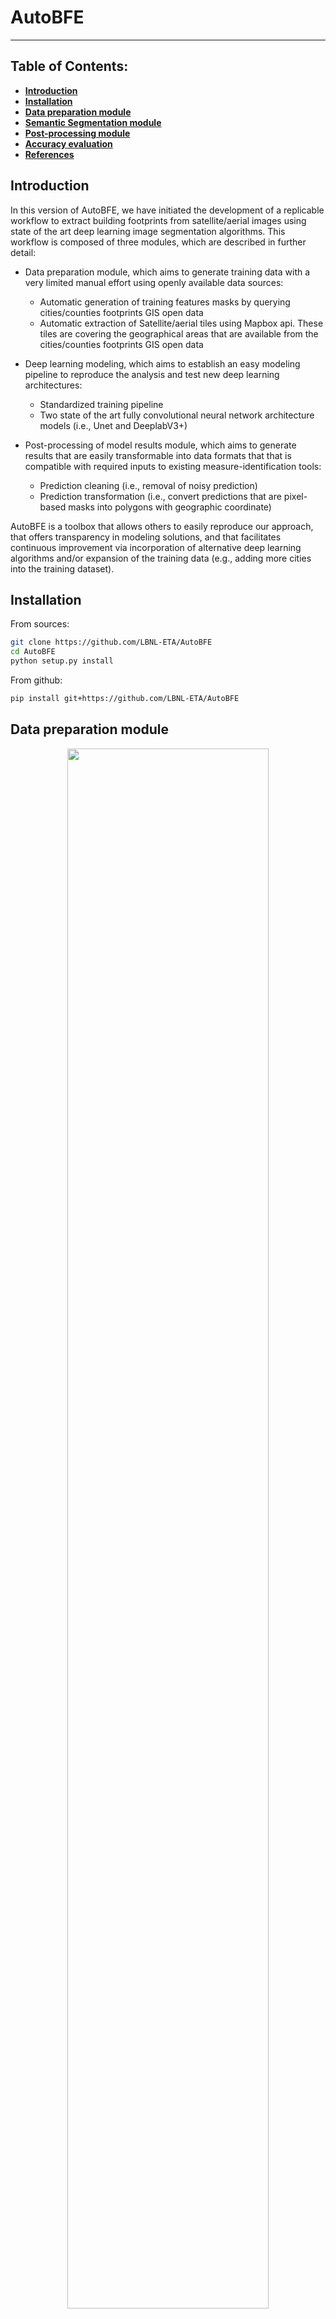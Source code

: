 # AutoBFE

***

Table of Contents:
----
+ [**Introduction**](#introduction)
+ [**Installation**](#installation)
+ [**Data preparation module**](#Data-preparation-module)
+ [**Semantic Segmentation module**](#Semantic-Segmentation-module)
+ [**Post-processing module**](#Post-processing-module)
+ [**Accuracy evaluation**](#Accuracy-evaluation)
+ [**References**](#references)


## Introduction

In this version of AutoBFE, we have initiated the development of a replicable workflow to extract building footprints from satellite/aerial images using state of the art deep learning image segmentation algorithms. This workflow is composed of three modules, which are described in further detail:
- Data preparation module, which aims to generate training data with a very limited manual effort using openly available data sources:
    -  Automatic generation of training features masks by querying cities/counties footprints GIS open data 
    -  Automatic extraction of Satellite/aerial tiles using Mapbox api. These tiles are covering the geographical areas that are available from the cities/counties footprints GIS open data

- Deep learning modeling, which aims to establish an easy modeling pipeline to reproduce the analysis and test new deep learning architectures:
    -  Standardized training pipeline
    -  Two state of the art fully convolutional neural network architecture models (i.e., Unet and DeeplabV3+)

- Post-processing of model results module, which aims to generate results that are easily transformable into data formats that that is compatible with required inputs to existing measure-identification tools:
    - Prediction cleaning (i.e., removal of noisy prediction)
    - Prediction transformation (i.e., convert predictions that are pixel-based masks into polygons with geographic coordinate)

AutoBFE is a toolbox that allows others to easily reproduce our approach, that offers transparency in modeling solutions, and that facilitates continuous improvement via incorporation of alternative deep learning algorithms and/or expansion of the training data (e.g., adding more cities into the training dataset).

## Installation

From sources:
```bash
git clone https://github.com/LBNL-ETA/AutoBFE
cd AutoBFE
python setup.py install
```

From github:

```bash
pip install git+https://github.com/LBNL-ETA/AutoBFE
```

## Data preparation module

<p align="center">
    <img width="80%" src="images/data_preparation_module.png" />
</p>


Automatic generation of data with a limited manual effort using openly available footprint GIS data. This GIS data can be gather from several cities/counties that are promotting open data initiatives. Using the Mapbox Raster Tiles API The aerial/Satellite images are collected from the satellite layer of the [Mapbox](https://docs.mapbox.com/) Maps, which provide high resolution satellite images. This imagery data is a compilation of several commercial and open data sources, is color-corrected and stored in raster format which is a pixel-based data format “that efficiently represent continuous surfaces” [[Mapbox](https://docs.mapbox.com/)].

For each GIS building footprints dataset (i.e., GeoJSON file) that can be collected from cities and counties open data platforms, the data preparation module will create a list of tiles coordinates that cover the specific region. These coordinates follow the Mapbox Raster Tiles API default format, which is the slippy maps standard that defines each tile by the zoom level and the tile coordinates. The zoom level defines the scale of the map and the tile coordinates (at a specific zoom level) are identified by Cartesian coordinates, starting in the top left of the map (i.e., Mercator projection of the earth). For example, at zoom 1 the earth map is divided into four tiles (Figure below). At each higher zoom level the number of tiles increases by a factor of four. Thus, each tile is retrieved by providing the API three numbers, i.e., z for the zoom level, and x and y for the Cartesian coordinates).

<p align="center">
    <img width="30%" src="images/SlippyMap_z1.png" />
</p>

<p align="center"><em >Illustration  of a slippy map at zoom 1 (<a href="https://developers.planet.com/tutorials/slippy-maps-101/">source</a>)</em></p>

### Example of data preparation module usage

Detecting nearby adjacent buildings is a verry challenging problem because the model need to learn the separation between them. One can use two method to force the model to learn this separation: the first method is to scaling down the size of each polygon in the 'ground truth' GeoJSON file this can be done easly in python using geopandas package as follow:

```python
gdf_fp = gpd.read_file("Building_Footprints.geojson")
gdf_fp['geometry'] = [gpd.GeoSeries(x).scale(xfact=.96, yfact=.96)[0] for x in gdf_fp['geometry']]
gdf_fp.to_file(driver = 'GeoJSON', filename= path + "Building_Footprints_scaled.geojson")
```
in this example we scalled down the polygons by 4% in each direction.

The second method uses the distance weighted loss function indroduced in the [Unet paper](https://arxiv.org/abs/1505.04597)
(equation #2). This method will be further described at the end of this section. 
#### Instantiating data preparation class

```python
from dataprep.getdata import SatMask

path = "/Data/"
features_path = path + "Building_Footprints_scaled.geojson"
tiles_cover_path = path + "bldgs.csv"
zoom = 19
size = 512
url_map = "https://api.mapbox.com/v4/mapbox.satellite/{z}/{x}/{y}@2x.jpg?access_token=YOUR_MAPBOX_ACCESS_TOKEN"
image_format = "jpg"
mask_format = "png"
sat_path = path + "images/"
num_workers = 10
masks_path = path + "masks/"

satmask = SatMask(url_mapbox = url_map, image_format = image_format, 
                  mask_format = mask_format, tiles_cover_path = tiles_cover_path, 
                  sat_path = sat_path, gis_path = features_path, masks_path = masks_path, 
                  zoom = zoom, size = size ,num_workers = num_workers)
```

#### Generates Slippy Map tiles format covering the GeoJSON features file
The `tile_cover` method generates a csv file that lists all the [Slippy Map](https://developers.planet.com/tutorials/slippy-maps-101/) tiles that cover the GeoJSON features file

```python
satmask.tiles_cover()
```

#### Download aerial/satellite images using Mapbox API

The `mapbox_download` method uses the csv file of the Slippy Map tiles generated in the previous step and downloads the corresponding aerial/satellite images. Note that to download the images you will need to have a Mapbox account and generate a token.

```python
satmask.mapbox_download()
```

#### Generate features masks
The `map_masks` method generate mask images from the GeoJSON features file that correspond to each Slippy Map tile. 
```python
colors  = ['lightblue', 'purple']
satmask.map_masks(colors)
```

#### Split the dataset into training, validation and test samples

The `split_tiles_cover` method is used to randomly split the Slippy Map tiles coordinates generated by `tile_cover` method into training, validation and test samples. The method creates csv files that list the tiles of each sample. 

```python
train_tiles_cover_path = path + "train_SF_bldgs.csv"
val_tiles_cover_path = path + "val_SF_bldgs.csv"
test_tiles_cover_path = path + "test_SF_bldgs.csv"

satmask.split_tiles_cover(rtrain = 0.5, rval = 0.5, rtest = 0,
                          train_tiles_cover_path = train_tiles_cover_path, 
                          val_tiles_cover_path = val_tiles_cover_path, 
                          test_tiles_cover_path = test_tiles_cover_path)
```

The `split_data` method split the data into three separate folders (i.e., train, val and test)

```python
train_val_test_path = path + "train_val_test/"

satmask.split_data(train_val_test_path = train_val_test_path)
```

At the end of all these steps the user will have a `Data` folder that will be structured as follow:

```
Data
└───images
└───masks
└───train_val_test
│   └───train
│   │   ├── images
│   │   └── masks
│   └───val
│   │   ├── images
│   │   └── masks
│   └───test
│   │   ├── images
│   │   └── masks

```
As you can see the images and masks are duplicated. To delete the folders `images` and `masks` that include all the tiles one can use the following:

```python
satmask.delete_no_split()
```
This will delete `Data/images` and `Data/masks` folders


#### Distance weighted loss function 

The [Unet paper](https://arxiv.org/abs/1505.04597) introduced a way to penalize loss function that uses distance weight maps in order to force the model to learn more the the small separation borders that represent touching buildings. These distance weight maps are precomputed for each ground truth mask tile using the following function:

```python
from dataprep.distance import *
distance_path = "/Data/train_val_test/train/"
distance_weight(path)
```
Note that the distance weight maps are computed only for tiles that are in the training subset. At the end of this step the user will have a `Data` folder that will be structured as follow:

```
Data
└───train_val_test
│   └───train
│   │   ├── images
│   │   └── masks
│   │   └── distances
│   └───val
│   │   ├── images
│   │   └── masks
│   └───test
│   │   ├── images
│   │   └── masks

```

## Semantic Segmentation module

This module provide a standardized and easy modeling pipeline to reproduce analysis and test new deep learning architectures. 

+ Include state-of-the-art deep learning model for semantic segmentation: 
DeeplabV3+

+ Scalable: Training can be done on a Multi-GPU hardware

+ Include multiple:
    + Loss functions, 
    + Accuracy metrics 
    + Data augmentation tools



<p align="center"><img width="80%" src="images/semantic_segmentation_module.png" /></p>
Data from the training sample are used to fit the models using different hyperparameters. The models are then used to predict footprints from the validation sample. The model-hyperparameter combination(s) that exhibit the best performance can then be evaluated for overall accuracy using data from the testing sample.

### Example of Model training process
Training the Deep Neural Network model and generating the predictions can be done using commande line or by running a bash script similar to:

#### Training
```bash
#!/bin/bash

 CUDA_VISIBLE_DEVICES=0 python train.py --backbone resnet  \
 --lr 0.0001 --workers 6 --epochs 160 \
 --batch-size 16 --gpu-ids 0 --experiment SF_test --eval-interval 1 --dataset building \
 --loss-type dicewce \
 --optim Adam \
 --sigma 5 \
 --w0 10 \
 --train_path '/Data/train/' \
 --val_path '/Data/val/' 
```
#### Prediction

```bash
#!/bin/bash

CUDA_VISIBLE_DEVICES=0 python predict.py --backbone resnet \
 --workers 8 \
 --test-batch-size 16 --gpu-ids 0 --best_model '/AutoBFE/results/building/all_dicewce/best_model.pth.tar' \
 --test_path '/Data/' 
 ```

## Post-processing module

<p align="center"><img width="80%" src="images/postprocessing_module.png" /></p>

The feature masks that are produced using the neural network model need to be transformed to become meaningful footprint features that can be input into existing measure identification analysis tools. This will involve using image processing algorithms such as morphological operation (to remove noise in the prediction mask), contouring, and polygonization (generate GIS polygons from pixel-based mask). Developing this postprocessing is an ongoing work.


### Example of postprocessing module usage

The starting point for applying the postprocessing module are the probability images files produced by the prediction of the best model obtained during the training process.



### Generate masks from probability files

The `get_masks_from_probs` function generate mask images from the probability files that correspond to each Slippy Map tile. 

```python
from postproc.postprocessing import get_masks_from_probs

probs_path = ['/Data/probs/']
masks_path = '/Data/masks_probs'

get_masks_from_probs(probs_path, masks_path, probs_threshold=0.85, num_workers=8)
```

Note that the `probs_path` is a list. This is because a user who has several model can ensemble the results (i.e., merge the prediction).

### Generate buildings polygons

The `get_polygons` function generate a geojson file that has all the extracted polygons from the predicted mask images generated in the preious step.  

```python
from postproc.postprocessing import get_polygons

pred_masks_path = '/Data/masks_probs'
polygons_path = '/Data/masks_probs/polygons.geojson'

get_polygons(pred_masks_path,polygons_path)
```

### Merge polygons

The `merge_polygons` function take as an input the geojson file produced by `get_polygons` and merge the adjacent polygon based on the their closeness (i.e., minimum distance between the polygons). The output is a geojson file.

```python
from postproc.postprocessing import merge_polygons

polygons_path = '/Data/masks_probs/polygons.geojson'
merged_polygons_path = '/Data/poly_merged.geojson'

merge_polygons(polygons_path,merged_polygons_path,.5)
```

## Accuracy evaluation

Now that we have the prediction geojson file, we can compute the accuracy metrics after the post proceesing step. However, since we have have scaled down the size of each polygons by 4% in each direction, we need to do the reverse action (scale up). This can be done as follow:

```python
import geopandas as gpd

gdf_merged = gpd.read_file( '/Data/poly_merged.geojson')
gdf_merged['geometry'] = [gpd.GeoSeries(x).scale(xfact=1.04, yfact=1.04)[0] for x in gdf_merged['geometry']]

```

In order to be consistent with the accuracy metrics that we have computed during the modeling step we generate a new set of mask images that correspond to the same Slippy Map tiles. 

```python
from dataprep.getdata import SatMask

path = "/Data/"
features_path = path + "poly_masks_merged_exp_1_04.geojson"
tiles_cover_path = path + "bldgs.csv"
zoom = 19
size = 512
mask_format = "png"
num_workers = 10
pred_masks_path = path + "masks_pred_merged_exp_1_04/"

satmask = SatMask(mask_format = mask_format, tiles_cover_path = tiles_cover_path, 
                  gis_path = features_path, masks_path = pred_masks_path, 
                  zoom = zoom, size = size ,num_workers = num_workers)

colors  = ['lightblue', 'purple']
satmask.map_feature(colors)
```

To evaluate the accuracy we use  `postproc_evaluation` function as follow:

```python
from postproc.postprocessing import postproc_evaluation

masks_path = '/Data/masks'
pred_masks_path = '/Data/masks_pred_merged_exp_1_04'

postproc_evaluation(pred_masks_path,masks_path,2)
```